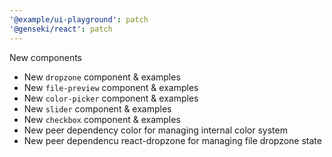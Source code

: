 ```yaml
---
'@example/ui-playground': patch
'@genseki/react': patch
---
```


New components
- New `dropzone` component & examples
- New `file-preview` component & examples
- New `color-picker` component & examples
- New `slider` component & examples
- New `checkbox` component & examples
- New peer dependency color for managing internal color system
- New peer dependencu react-dropzone for managing file dropzone state